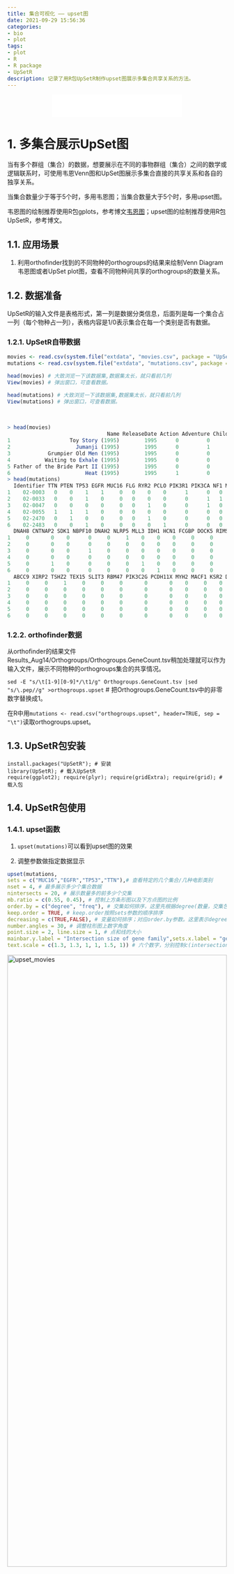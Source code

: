 ```yaml
---
title: 集合可视化 —— upset图
date: 2021-09-29 15:56:36
categories:
- bio
- plot
tags:
- plot
- R
- R package
- UpSetR
description: 记录了用R包UpSetR制作upset图展示多集合共享关系的方法。
---
```


<div align="middle"><iframe frameborder="no" border="0" marginwidth="0" marginheight="0" width=298 height=52 src="//music.163.com/outchain/player?type=2&id=1697043&auto=1&height=32"></iframe></div>

# 1. 多集合展示UpSet图
当有多个群组（集合）的数据，想要展示在不同的事物群组（集合）之间的数学或逻辑联系时，可使用韦恩Venn图和UpSet图展示多集合直接的共享关系和各自的独享关系。

当集合数量少于等于5个时，多用韦恩图；当集合数量大于5个时，多用upset图。

韦恩图的绘制推荐使用R包gplots，参考博文[韦恩图](https://yanzhongsino.github.io/2021/09/29/R_plot_venn/)；upset图的绘制推荐使用R包UpSetR，参考博文。

## 1.1. 应用场景
1. 利用orthofinder找到的不同物种的orthogroups的结果来绘制Venn Diagram韦恩图或者UpSet plot图，查看不同物种间共享的orthogroups的数量关系。

## 1.2. 数据准备
UpSetR的输入文件是表格形式，第一列是数据分类信息，后面列是每一个集合占一列（每个物种占一列），表格内容是1/0表示集合在每一个类别是否有数据。

### 1.2.1. UpSetR自带数据
```R
movies <- read.csv(system.file("extdata", "movies.csv", package = "UpSetR"), header = T, sep=";") # 载入UpSetR包提供的电影数据用作示例。第一行是电影的类别名称，第一列是电影名，第二列是电影上映年度，后面列中的1/0是代表电影是否属于相应的类别。
mutations <- read.csv(system.file("extdata", "mutations.csv", package = "UpSetR"), header = T, sep = ",") # 载入UpsetR包提供的突变数据用作示例。第一行是不同的基因简称，第一列是基因特征ID，数据中的1/0是代表基因是否有对应的特征。

head(movies) # 大致浏览一下该数据集,数据集太长，就只看前几列
View(movies) # 弹出窗口，可查看数据。

head(mutations) # 大致浏览一下该数据集,数据集太长，就只看前几列
View(mutations) # 弹出窗口，可查看数据。
```
<br>

```R
> head(movies)
                                Name ReleaseDate Action Adventure Children Comedy Crime Documentary Drama Fantasy Noir Horror Musical Mystery Romance SciFi Thriller War Western AvgRating Watches
1                   Toy Story (1995)        1995      0         0        1      1     0           0     0       0    0      0       0       0       0     0        0   0       0      4.15    2077
2                     Jumanji (1995)        1995      0         1        1      0     0           0     0       1    0      0       0       0       0     0        0   0       0      3.20     701
3            Grumpier Old Men (1995)        1995      0         0        0      1     0           0     0       0    0      0       0       0       1     0        0   0       0      3.02     478
4           Waiting to Exhale (1995)        1995      0         0        0      1     0           0     1       0    0      0       0       0       0     0        0   0       0      2.73     170
5 Father of the Bride Part II (1995)        1995      0         0        0      1     0           0     0       0    0      0       0       0       0     0        0   0       0      3.01     296
6                        Heat (1995)        1995      1         0        0      0     1           0     0       0    0      0       0       0       0     0        1   0       0      3.88     940
> head(mutations)
  Identifier TTN PTEN TP53 EGFR MUC16 FLG RYR2 PCLO PIK3R1 PIK3CA NF1 MUC17 HMCN1 SPTA1 USH2A RB1 PKHD1 OBSCN AHNAK2 RYR3 RELN FRAS1 GPR98 DNAH5 ATRX APOB TCHH SYNE1 LRP2 KEL HRNR DNAH3 COL6A3 MUC5B LAMA1 DSP
1    02-0003   0    0    1    1     0   0    0    0      1      0   0     1     0     0     0   0     0     0      0    0    0     0     0     1    0    0    0     0    0   0    0     0      0     0     0   0
2    02-0033   0    0    1    0     0   0    0    0      0      1   1     0     0     0     0   1     0     0      0    0    0     0     0     0    0    0    0     0    0   0    0     0      0     0     0   0
3    02-0047   0    0    0    0     0   0    1    0      0      1   0     0     0     0     0   0     0     0      0    1    0     0     0     0    0    0    0     0    0   0    0     0      0     0     0   0
4    02-0055   1    1    1    0     0   0    0    0      0      0   0     0     0     0     0   0     0     1      0    0    0     0     0     0    0    0    0     0    0   0    0     0      1     0     0   0
5    02-2470   0    1    0    0     0   0    1    0      0      0   0     0     0     0     0   0     0     0      0    0    0     0     0     0    0    0    0     0    0   0    0     0      0     0     0   0
6    02-2483   0    0    1    0     0   0    0    1      0      0   0     0     0     0     0   0     0     0      0    0    0     0     0     0    1    1    0     0    0   0    0     0      0     0     0   0
  DNAH8 CNTNAP2 SDK1 NBPF10 DNAH2 NLRP5 MLL3 IDH1 HCN1 FCGBP DOCK5 RIMS2 PCDHA1 MXRA5 HEATR7B2 GRIN2A FGD5 TMEM132D STAG2 SEMA3C SCN9A PRDM9 POM121L12 PIK3CG PDGFRA GABRA6 FLG2 FBN3 FBN2 FAT2 DNAH11 DMD COL1A2
1     0       0    0      0     0     1    0    0    0     0     0     0      0     0        0      0    0        0     0      0     0     0         0      0      0      0    0    0    0    0      0   0      0
2     0       0    0      0     0     0    0    0    0     0     0     0      1     0        0      0    0        0     0      1     0     0         0      0      0      0    0    0    0    0      0   0      0
3     0       0    0      1     0     0    0    0    0     0     0     0      0     0        0      0    0        0     0      0     0     0         0      0      1      0    0    0    0    0      0   0      0
4     0       0    0      0     0     0    0    0    0     0     0     0      0     0        0      0    1        0     0      0     0     0         0      0      0      0    0    0    0    0      0   0      0
5     0       1    0      0     0     0    1    0    0     0     0     0      0     0        0      0    0        0     0      0     0     0         0      0      0      0    0    0    0    0      0   0      0
6     0       0    0      0     0     0    0    1    0     0     0     0      0     0        0      0    0        0     0      1     0     0         0      0      0      0    0    0    0    0      0   0      0
  ABCC9 XIRP2 TSHZ2 TEX15 SLIT3 RBM47 PIK3C2G PCDH11X MYH2 MACF1 KSR2 DNAH9 DCHS2 CSMD3 CDH18 BCOR AHNAK ZAN TRRAP THSD7B TAF1L SPAG17 SLCO5A1 SCN10A RYR1 RIMBP2 PLEKHG4B PCDHB7 NPTX2 NOS1 LZTR1
1     0     0     1     0     0     0       0       0    0     0    0     0     0     0     0    0     0   0     0      0     0      0       0      0    0      0        0      0     0    0     0
2     0     0     0     0     0     0       0       0    0     0    0     0     0     0     0    0     0   0     0      0     0      0       0      0    0      0        0      0     0    0     0
3     0     0     0     0     0     0       0       0    0     0    0     0     0     0     0    0     0   0     0      0     0      0       0      0    0      0        0      0     0    0     0
4     0     0     0     0     0     0       0       0    0     0    0     0     0     0     0    0     0   0     0      0     0      0       0      0    0      0        1      0     0    1     0
5     0     0     0     0     0     0       0       0    0     0    0     0     1     0     0    0     0   0     0      0     0      0       0      0    0      1        0      0     0    0     0
6     0     0     0     0     0     0       0       0    0     0    0     0     0     0     0    0     0   0     0      0     0      0       1      0    0      0        0      0     0    0     0
```

### 1.2.2. orthofinder数据
从orthofinder的结果文件Results_Aug14/Orthogroups/Orthogroups.GeneCount.tsv稍加处理就可以作为输入文件，展示不同物种的orthogroups集合的共享情况。

`sed -E "s/\t[1-9][0-9]*/\t1/g" Orthogroups.GeneCount.tsv |sed "s/\.pep//g" >orthogroups.upset` # 把Orthogroups.GeneCount.tsv中的非零数字替换成1。

在R中用`mutations <- read.csv("orthogroups.upset", header=TRUE, sep = "\t")`读取orthogroups.upset。

## 1.3. UpSetR包安装
```
install.packages("UpSetR"); # 安装
library(UpSetR); # 载入UpSetR
require(ggplot2); require(plyr); require(gridExtra); require(grid); # 载入包
```

## 1.4. UpSetR包使用
### 1.4.1. upset函数
1. `upset(mutations)`可以看到upset图的效果

2. 调整参数做指定数据显示

```R
upset(mutations, 
sets = c("MUC16","EGFR","TP53","TTN"),# 查看特定的几个集合/几种电影类别
nset = 4, # 最多展示多少个集合数据
nintersects = 20, # 展示数量多的前多少个交集
mb.ratio = c(0.55, 0.45), # 控制上方条形图以及下方点图的比例
order.by = c("degree", "freq"), # 交集如何排序，这里先根据degree(数量，交集包含的数字大小)，然后再根据freq(频率，涉及到的交集个数)
keep.order = TRUE, # keep.order按照sets参数的顺序排序
decreasing = c(TRUE,FALSE), # 变量如何排序；对应order.by参数。这里表示degree降序，freq升序。
number.angles = 30, # 调整柱形图上数字角度
point.size = 2, line.size = 1, # 点和线的大小
mainbar.y.label = "Intersection size of gene family",sets.x.label = "genome size", # 坐标轴名称
text.scale = c(1.3, 1.3, 1, 1, 1.5, 1)) # 六个数字，分别控制c(intersectionsize title, intersection size tick labels, set size title, set size ticklabels, set names, numbers above bars)
```

<img src="https://github.com/yanzhongsino/yanzhongsino.github.io/blob/3cabd7b9fd4f1552a69bf5f1797f489be352717a/source/images/R_plot_upset_movies.png?raw=true" width=100% height=60% title="upset_movies" align=center/>

**<p align="center">Figure 1. movies upset</p>**

### 1.4.2. queries参数
upset函数中可以添加queries参数，用于突出显示（上色）部分数据。
1. queries
queries是一个由多个query组成的list；每个query也是一个list，作为一次查询数据并突出显示的请求。

2. query
query也是list格式，由查询函数query和其他参数（param,color,active,query.name）组成，其中query,param是必须设置的参数。
    - query: 指定查询函数，UpSetR有内置(比如intersects)，也可以自定义函数后调用。
    - param: list格式, 指定query作用的数据。
    - color：设置颜色，可选设置。
    - active：显示类型，TRUE/T表示用颜色覆盖条形图，FALSE/F表示在条形图顶端显示三角形。
    - query.name：添加query图例名称。

3. queries参数示例

- 把"EGFR"和"TP53"两个基因共同拥有的突变标上蓝色；把"TTN"基因特有的突变在直方图上标为红色。

```R
upset(mutations, sets=c("MUC16","EGFR","TP53","TTN"), 
queries = list(list(query = intersects,  
params = list("EGFR", "TP53"), # 指定作用的数据
color = "blue", # 设置颜色，未设置会调用默认调色板
active = T,   # 条形图被颜色覆盖
query.name = "share EGFR and TP53"), # 添加query图例
list(query = intersects, params=list("TTN"), color="red", active=T)))
```

<img src="https://github.com/yanzhongsino/yanzhongsino.github.io/blob/hexo/source/images/R_plot_upset_mutations.png?raw=true" width=100% height=60% title="upset_mutations" align=center/>

**<p align="center">Figure 2. mutations upset</p>**

- 把同属Drama和Thriller的电影突出显示，把1970-1980的电影标红。
```
between <- function(row, min, max){
  newData <- (row["ReleaseDate"] < max) & (row["ReleaseDate"] > min)
} # 自定义between函数

upset(movies, sets=c("Drama","Comedy","Action","Thriller","Western","Documentary"),
      queries = list(list(query = intersects, params = list("Drama", "Thriller")),
                     list(query = between, params=list(1970,1980), color="red", active=TRUE)))
```

<img src="https://github.com/yanzhongsino/yanzhongsino.github.io/blob/hexo/source/images/R_plot_upset_movies2.png?raw=true" width=100% height=60% title="upset_movies2" align=center/>

**<p align="center">Figure 3. movies upset 2</p>**

### 1.4.3. 添加属性图
1. 添加箱线图
每次最多添加两个箱线图
`upset(movies, boxplot.summary = c("AvgRating", "ReleaseDate")) `

<img src="https://github.com/yanzhongsino/yanzhongsino.github.io/blob/hexo/source/images/R_plot_upset_boxplot.png?raw=true" width=100% height=70% title="upset_boxplot" align=center/>

**<p align="center">Figure 4. movies upset boxplot</p>**

#### 1.4.3.1. attribute.plots参数
attribute.plots参数用于添加属性图，内置有柱形图，散点图，热图等。
如果想添加密度曲线图，可以自定义plot函数后添加。

1. 添加柱形图和散点图
```R
upset(movies, sets=c("Drama","Comedy","Action","Thriller","Western","Documentary"),
      queries = list(list(query = intersects, params = list("Drama", "Thriller")),
                     list(query = between, params=list(1970,1980), color="red", active=TRUE)),
      attribute.plots=list(gridrows=60, # 添加属性图
      plots=list(
        list(plot=scatter_plot, # 散点图
        x="ReleaseDate", y="AvgRating", # 指定横纵坐标
        queries = T), # T表示显示queries定义的颜色
        list(plot= histogram, x="ReleaseDate", queries = F)), # 直方图
        ncols = 2), # 添加的图分两列
      query.legend = "top") # query图例放在上方
```

<img src="https://github.com/yanzhongsino/yanzhongsino.github.io/blob/3cabd7b9fd4f1552a69bf5f1797f489be352717a/source/images/R_plot_upset_scatter_histogram.png?raw=true" width=100% height=70% title="upset_scatter_histograms" align=center/>

**<p align="center">Figure 5. movies upset scatter histograms</p>**

2. 添加密度曲线图

```R
#自定义密度曲线
another.plot <- function(data, x, y) {
    data$decades <- round_any(as.integer(unlist(data[y])), 10, ceiling)
    data <- data[which(data$decades >= 1970), ]
    myplot <- (ggplot(data, aes_string(x = x)) + geom_density(aes(fill = factor(decades)), 
        alpha = 0.4) + theme(plot.margin = unit(c(0, 0, 0, 0), "cm"), legend.key.size = unit(0.4, "cm")))
}
```

```R
library(plyr)
upset(movies, main.bar.color = "black", mb.ratio = c(0.5, 0.5), queries = list(list(query = intersects, 
    params = list("Drama"), color = "red", active = F), list(query = intersects, 
    params = list("Action", "Drama"), active = T), list(query = intersects, 
    params = list("Drama", "Comedy", "Action"), color = "orange", active = T)), 
    attribute.plots = list(gridrows = 50, plots = list(list(plot = histogram, 
        x = "ReleaseDate", queries = F), list(plot = scatter_plot, x = "ReleaseDate", 
        y = "AvgRating", queries = T), list(plot = another.plot, x = "AvgRating", 
        y = "ReleaseDate", queries = F)), ncols = 3))
```

<img src="https://github.com/yanzhongsino/yanzhongsino.github.io/blob/3cabd7b9fd4f1552a69bf5f1797f489be352717a/source/images/R_plot_upset_density.png?raw=true" width=100% height=70% title="upset_density" align=center/>

**<p align="center">Figure 6. movies upset density</p>**

# 2. references
1. https://github.com/hms-dbmi/UpSetR
2. https://www.jianshu.com/p/324aae3d5ea4
3. https://zhuanlan.zhihu.com/p/35303590

-------

- 欢迎关注微信公众号：**生信技工**
- 公众号主要分享生信分析、生信软件、基因组学、转录组学、植物进化、生物学概念等相关内容，包括生物信息学工具的基本原理、操作步骤和学习心得。

<img src="https://github.com/yanzhongsino/yanzhongsino.github.io/blob/hexo/source/wechat/Wechat_public_qrcode.jpg?raw=true" width=20% title="wechat_public_QRcode.png" align=center/>
